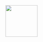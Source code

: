 <div id="header" align="center">
  <img src="https://media.giphy.com/media/gfld3S4CsRXRZjqEj3/giphy.gif" width="100" />
</div>
